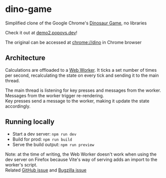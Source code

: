 # dino-game

Simplified clone of the Google Chrome's [Dinosaur Game](https://en.wikipedia.org/wiki/Dinosaur_Game), no libraries

Check it out at [demo2.popovs.dev](demo2.popovs.dev)!

The original can be accessed at [chrome://dino](chrome://dino) in Chrome browser

## Architecture

Calculations are offloaded to a [Web Worker](https://developer.mozilla.org/en-US/docs/Web/API/Web_Workers_API). It ticks a set number of times per second, recalculating the state on every tick and sending it to the main thread.

The main thread is listening for key presses and messages from the worker. \
Messages from the worker trigger re-rendering. \
Key presses send a message to the worker, making it update the state accordingly.

## Running locally

- Start a dev server: `npm run dev`
- Build for prod: `npm run build`
- Serve the build output: `npm run preview`

Note: at the time of writing, the Web Worker doesn't work when using the dev server on Firefox because Vite's way of serving adds an import to the worker's script. \
Related [GitHub issue](https://github.com/vitejs/vite/issues/4586) and [Bugzilla issue](https://bugzilla.mozilla.org/show_bug.cgi?id=1247687)
